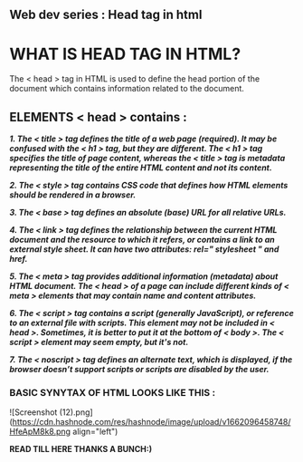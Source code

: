 ## Web dev series : Head tag in html

# WHAT IS **HEAD** TAG IN HTML?

The < head > tag in HTML is used to define the head portion of the document which contains information related to the document. 

## ELEMENTS < head > contains : 

***1. The < title > tag defines the title of a web page (required). It may be confused with the < h1 > tag, but they are different. The < h1 > tag specifies the title of page content, whereas the < title > tag is metadata representing the title of the entire HTML content and not its content.***

***2. The < style > tag contains CSS code that defines how HTML elements should be rendered in a browser.***

***3. The < base > tag defines an absolute (base) URL for all relative URLs.***

***4. The < link > tag defines the relationship between the current HTML document and the resource to which it refers, or contains a link to an external style sheet. It can have two attributes: rel=" stylesheet " and href.***

***5. The < meta > tag provides additional information (metadata) about HTML document. The < head > of a page can include different kinds of < meta > elements that may contain name and content attributes.***

***6. The < script > tag contains a script (generally JavaScript), or reference to an external file with scripts. This element may not be included in < head >. Sometimes, it is better to put it at the bottom of < body >. The < script > element may seem empty, but it's not.***

***7. The < noscript > tag defines an alternate text, which is displayed, if the browser doesn’t support scripts or scripts are disabled by the user.***

### BASIC SYNYTAX OF HTML LOOKS LIKE THIS : 

![Screenshot (12).png](https://cdn.hashnode.com/res/hashnode/image/upload/v1662096458748/HfeApM8k8.png align="left")


**READ TILL HERE THANKS A BUNCH:)**